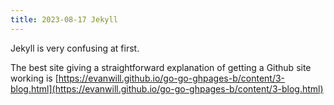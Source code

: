 ```yaml
---
title: 2023-08-17 Jekyll
---
```


Jekyll is very confusing at first.

The best site giving a straightforward explanation of getting a Github site working is [https://evanwill.github.io/go-go-ghpages-b/content/3-blog.html](https://evanwill.github.io/go-go-ghpages-b/content/3-blog.html)